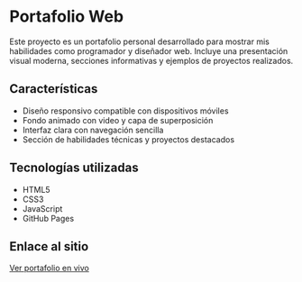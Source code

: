 # Portafolio Web

Este proyecto es un portafolio personal desarrollado para mostrar mis habilidades como programador y diseñador web. Incluye una presentación visual moderna, secciones informativas y ejemplos de proyectos realizados.

## Características
- Diseño responsivo compatible con dispositivos móviles
- Fondo animado con video y capa de superposición
- Interfaz clara con navegación sencilla
- Sección de habilidades técnicas y proyectos destacados

## Tecnologías utilizadas
- HTML5
- CSS3
- JavaScript
- GitHub Pages

## Enlace al sitio
[Ver portafolio en vivo](https://germansuarez06.github.io/portafolios)





